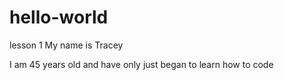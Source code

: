# hello-world
lesson 1
My name is Tracey 

I am 45 years old and have only just began to learn how to code  
